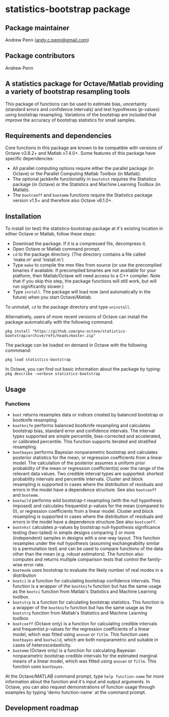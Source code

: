 # statistics-bootstrap package

## Package maintainer
Andrew Penn (andy.c.penn@gmail.com)

## Package contributors
Andrew Penn

## A statistics package for Octave/Matlab providing a variety of bootstrap resampling tools

This package of functions can be used to estimate bias, uncertainty (standard errors and confidence intervals) and test hypotheses (*p*-values) using bootstrap resampling. Variations of the bootstrap are included that improve the accuracy of bootstrap statistics for small samples.

## Requirements and dependencies

Core functions in this package are known to be compatible with versions of Octave v3.8.2+ and Matlab v7.4.0+. Some features of this package have specific dependencies:

 * All parallel computing options require either the parallel package (in Octave) or the Parallel Computing Matlab Toolbox (in Matlab).  
 * The optional jackknife functionality in `bootnhst` requires the Statistics package (in Octave) or the Statistics and Machine Learning Toolbox (in Matlab).  
 * The `bootcoeff` and `bootemm` functions require the Statistics package version v1.5+ and therefore also Octave v6.1.0+.  
 
## Installation
 
To install (or test) the statistics-bootstrap package at it's existing location in either Octave or Matlab, follow these steps: 
 
 * Download the package. If it is a compressed file, decompress it.
 * Open Octave or Matlab command prompt.
 * `cd` to the package directory. (The directory contains a file called 'make.m' and 'install.m')
 * Type `make` to compile the mex files from source (or use the precompiled binaries if available. If precompiled binaries are not available for your platform, then Matlab/Octave will need access to a C++ compiler. Note that if you skip this step, the package functions will still work, but will run significantly slower.) 
 * Type `install`. The package will load now (and automatically in the future) when you start Octave/Matlab.
 
 To uninstall, `cd` to the package directory and type  `uninstall`.
 
 Alternatively, users of more recent versions of Octave can install the package automatically with the following command:
 
 `pkg install "https://github.com/gnu-octave/statistics-bootstrap/archive/refs/heads/master.zip"`
 
 The package can be loaded on demand in Octave with the following commmand:
 
 `pkg load statistics-bootstrap`
 
 In Octave, you can find out basic information about the package by typing: `pkg describe -verbose statistics-bootstrap`  

## Usage

### Functions

* `boot` returns resamples data or indices created by balanced bootstrap or bootknife resampling  
* `bootknife` performs balanced bootknife resampling and calculates bootstrap bias, standard error and confidence intervals. The interval types supported are simple percentile, bias-corrected and accelerated, or calibrated percentile. This function supports iterated and stratified resampling.
* `bootbayes` performs Bayesian nonparametric bootstrap and calculates posterior statistics for the mean, or regression coefficients from a linear model. The calculation of the posterior assumes a uniform prior probability of the mean or regression coefficient(s) over the range of the relevant data values. Two credible interval types are supported: shortest probability intervals and percentile intervals. Cluster and block resampling is supported in cases where the distribution of residuals and errors in the model have a dependence structure. See also `bootcoeff` and `bootemm`.
* `bootwild` performs wild bootstrap-t resampling (with the null hypothesis imposed) and calculates frequentist *p*-values for the mean (compared to 0), or regression coefficients from a linear model. Cluster and block resampling is supported in cases where the distribution of residuals and errors in the model have a dependence structure.See also `bootcoeff`.
* `bootnhst` calculates *p*-values by bootstrap null-hypothesis significance testing (two-tailed) in simple designs comparing 2 or more (independent) samples in designs with a one-way layout. This function resamples under the null hypothesis (assuming exchangeability similar to a permutation test) and can be used to compare functions of the data other than the mean (e.g. robust estimators). The function also computes and returns multiple comparison tests that control the family-wise error rate.
* `bootmode` uses bootstrap to evaluate the likely number of real modes in a distribution
* `bootci` is a function for calculating bootstrap confidence intervals. This function is a wrapper of the `bootknife` function but has the same usage as the `bootci` function from Matlab's Statistics and Machine Learning toolbox.  
* `bootstrp` is a function for calculating bootstrap statistics. This function is a wrapper of the `bootknife` function but has the same usage as the `bootstrp` function from Matlab's Statistics and Machine Learning toolbox.  
* `bootcoeff` (Octave only) is a function for calculating credible intervals and frequentist *p*-values for the regression coefficients of a linear model, which was fitted using `anovan` or `fitlm`. This function uses `bootbayes` and `bootwild`, which are both nonparametric and suitable in cases of heteroscedasticity.
* `bootemm` (Octave only) is a function for calculating Bayesian nonparametric bootstrap credible intervals for the estimated marginal means of a linear model, which was fitted using `anovan` or `fitlm`. This function uses `bootbayes`.

At the Octave/MATLAB command prompt, type `help function-name` for more information about the function and it's input and output arguments. In Octave, you can also request demonstrations of function usage through examples by typing 'demo function-name` at the command prompt.

## Development roadmap
 
 

